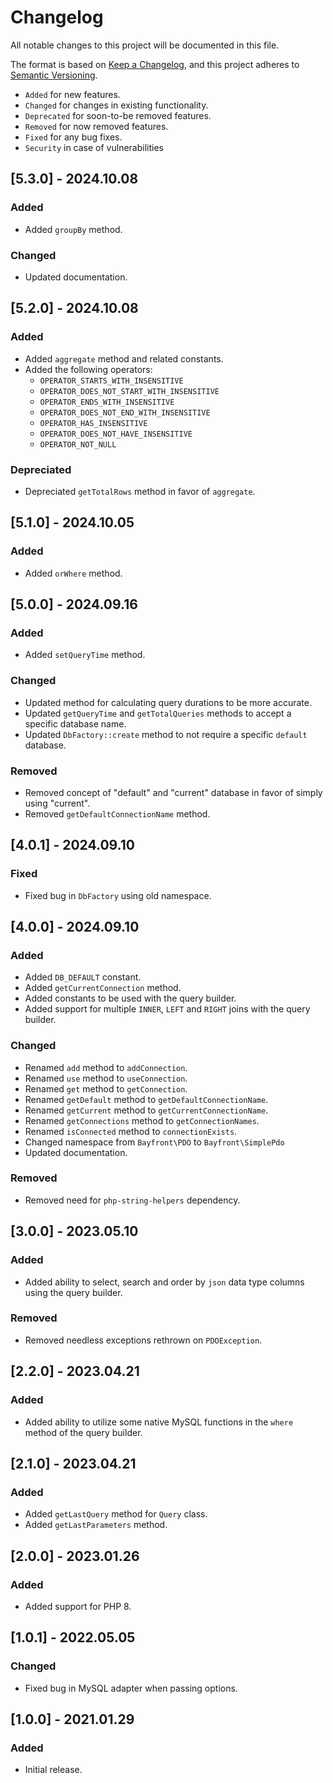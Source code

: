 # Changelog

All notable changes to this project will be documented in this file.

The format is based on [Keep a Changelog](https://keepachangelog.com/en/1.0.0/),
and this project adheres to [Semantic Versioning](https://semver.org/spec/v2.0.0.html).

- `Added` for new features.
- `Changed` for changes in existing functionality.
- `Deprecated` for soon-to-be removed features.
- `Removed` for now removed features.
- `Fixed` for any bug fixes.
- `Security` in case of vulnerabilities

## [5.3.0] - 2024.10.08

### Added

- Added `groupBy` method.

### Changed

- Updated documentation.

## [5.2.0] - 2024.10.08

### Added

- Added `aggregate` method and related constants.
- Added the following operators:
  - `OPERATOR_STARTS_WITH_INSENSITIVE`
  - `OPERATOR_DOES_NOT_START_WITH_INSENSITIVE`
  - `OPERATOR_ENDS_WITH_INSENSITIVE`
  - `OPERATOR_DOES_NOT_END_WITH_INSENSITIVE`
  - `OPERATOR_HAS_INSENSITIVE`
  - `OPERATOR_DOES_NOT_HAVE_INSENSITIVE`
  - `OPERATOR_NOT_NULL`

### Depreciated

- Depreciated `getTotalRows` method in favor of `aggregate`.

## [5.1.0] - 2024.10.05

### Added

- Added `orWhere` method.

## [5.0.0] - 2024.09.16

### Added

- Added `setQueryTime` method.

### Changed

- Updated method for calculating query durations to be more accurate.
- Updated `getQueryTime` and `getTotalQueries` methods to accept a specific database name.
- Updated `DbFactory::create` method to not require a specific `default` database.

### Removed

- Removed concept of "default" and "current" database in favor of simply using "current".
- Removed `getDefaultConnectionName` method.

## [4.0.1] - 2024.09.10

### Fixed

- Fixed bug in `DbFactory` using old namespace.

## [4.0.0] - 2024.09.10

### Added

- Added `DB_DEFAULT` constant.
- Added `getCurrentConnection` method.
- Added constants to be used with the query builder.
- Added support for multiple `INNER`, `LEFT` and `RIGHT` joins with the query builder.

### Changed

- Renamed `add` method to `addConnection`.
- Renamed `use` method to `useConnection`.
- Renamed `get` method to `getConnection`.
- Renamed `getDefault` method to `getDefaultConnectionName`.
- Renamed `getCurrent` method to `getCurrentConnectionName`.
- Renamed `getConnections` method to `getConnectionNames`.
- Renamed `isConnected` method to `connectionExists`.
- Changed namespace from `Bayfront\PDO` to `Bayfront\SimplePdo`
- Updated documentation.

### Removed

- Removed need for `php-string-helpers` dependency.

## [3.0.0] - 2023.05.10

### Added

- Added ability to select, search and order by `json` data type columns using the query builder.

### Removed

- Removed needless exceptions rethrown on `PDOException`.

## [2.2.0] - 2023.04.21

### Added

- Added ability to utilize some native MySQL functions in the `where` method of the query builder.

## [2.1.0] - 2023.04.21

### Added

- Added `getLastQuery` method for `Query` class.
- Added `getLastParameters` method.

## [2.0.0] - 2023.01.26

### Added

- Added support for PHP 8.

## [1.0.1] - 2022.05.05

### Changed

- Fixed bug in MySQL adapter when passing options.

## [1.0.0] - 2021.01.29

### Added

- Initial release.